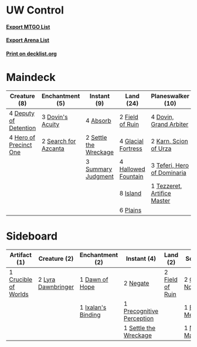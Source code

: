 # UW Control

#### [Export MTGO List](../collection/UW%20Control/UW%20Control.txt)
#### [Export Arena List](../collection/UW%20Control/UW%20Control_arena.txt)
#### [Print on decklist.org](http://decklist.org/?deckmain=4%09Absorb%0A4%09Depose%20/%20Deploy%0A4%09Deputy%20of%20Detention%0A3%09Dovin's%20Acuity%0A4%09Dovin,%20Grand%20Arbiter%0A2%09Field%20of%20Ruin%0A4%09Glacial%20Fortress%0A4%09Hallowed%20Fountain%0A4%09Hero%20of%20Precinct%20One%0A8%09Island%0A2%09Karn,%20Scion%20of%20Urza%0A6%09Plains%0A2%09Search%20for%20Azcanta%0A2%09Settle%20the%20Wreckage%0A3%09Summary%20Judgment%0A3%09Teferi,%20Hero%20of%20Dominaria%0A1%09Tezzeret,%20Artifice%20Master&deckside=2%09Cleansing%20Nova%0A1%09Crucible%20of%20Worlds%0A1%09Dawn%20of%20Hope%0A1%09Entrancing%20Melody%0A2%09Field%20of%20Ruin%0A1%09Ixalan's%20Binding%0A2%09Lyra%20Dawnbringer%0A1%09Mass%20Manipulation%0A2%09Negate%0A1%09Precognitive%20Perception%0A1%09Settle%20the%20Wreckage)
# Maindeck

|                                          Creature (8)                                           |                                        Enchantment (5)                                        |                                          Instant (9)                                           |                                          Land (24)                                          |                                          Planeswalker (10)                                           |   Unknown (4)   |
|-------------------------------------------------------------------------------------------------|-----------------------------------------------------------------------------------------------|------------------------------------------------------------------------------------------------|---------------------------------------------------------------------------------------------|------------------------------------------------------------------------------------------------------|-----------------|
|4 [Deputy of Detention](http://gatherer.wizards.com/Pages/Card/Details.aspx?multiverseid=457309) |3 [Dovin's Acuity](http://gatherer.wizards.com/Pages/Card/Details.aspx?multiverseid=457312)    |4 [Absorb](http://gatherer.wizards.com/Pages/Card/Details.aspx?multiverseid=23155)              |2 [Field of Ruin](http://gatherer.wizards.com/Pages/Card/Details.aspx?multiverseid=435415)   |4 [Dovin, Grand Arbiter](http://gatherer.wizards.com/Pages/Card/Details.aspx?multiverseid=457311)     |4 Depose / Deploy|
|4 [Hero of Precinct One](http://gatherer.wizards.com/Pages/Card/Details.aspx?multiverseid=457155)|2 [Search for Azcanta](http://gatherer.wizards.com/Pages/Card/Details.aspx?multiverseid=435226)|2 [Settle the Wreckage](http://gatherer.wizards.com/Pages/Card/Details.aspx?multiverseid=435186)|4 [Glacial Fortress](http://gatherer.wizards.com/Pages/Card/Details.aspx?multiverseid=190562)|2 [Karn, Scion of Urza](http://gatherer.wizards.com/Pages/Card/Details.aspx?multiverseid=442889)      |                 |
|                                                                                                 |                                                                                               |3 [Summary Judgment](http://gatherer.wizards.com/Pages/Card/Details.aspx?multiverseid=457168)   |4 [Hallowed Fountain](http://gatherer.wizards.com/Pages/Card/Details.aspx?multiverseid=97071)|3 [Teferi, Hero of Dominaria](http://gatherer.wizards.com/Pages/Card/Details.aspx?multiverseid=443095)|                 |
|                                                                                                 |                                                                                               |                                                                                                |8 [Island](http://gatherer.wizards.com/Pages/Card/Details.aspx?multiverseid=439857)          |1 [Tezzeret, Artifice Master](http://gatherer.wizards.com/Pages/Card/Details.aspx?multiverseid=447215)|                 |
|                                                                                                 |                                                                                               |                                                                                                |6 [Plains](http://gatherer.wizards.com/Pages/Card/Details.aspx?multiverseid=439856)          |                                                                                                      |                 |


# Sideboard

|                                         Artifact (1)                                          |                                        Creature (2)                                         |                                       Enchantment (2)                                       |                                            Instant (4)                                             |                                         Land (2)                                         |                                         Sorcery (4)                                          |
|-----------------------------------------------------------------------------------------------|---------------------------------------------------------------------------------------------|---------------------------------------------------------------------------------------------|----------------------------------------------------------------------------------------------------|------------------------------------------------------------------------------------------|----------------------------------------------------------------------------------------------|
|1 [Crucible of Worlds](http://gatherer.wizards.com/Pages/Card/Details.aspx?multiverseid=129480)|2 [Lyra Dawnbringer](http://gatherer.wizards.com/Pages/Card/Details.aspx?multiverseid=442914)|1 [Dawn of Hope](http://gatherer.wizards.com/Pages/Card/Details.aspx?multiverseid=452758)    |2 [Negate](http://gatherer.wizards.com/Pages/Card/Details.aspx?multiverseid=423707)                 |2 [Field of Ruin](http://gatherer.wizards.com/Pages/Card/Details.aspx?multiverseid=435415)|2 [Cleansing Nova](http://gatherer.wizards.com/Pages/Card/Details.aspx?multiverseid=447145)   |
|                                                                                               |                                                                                             |1 [Ixalan's Binding](http://gatherer.wizards.com/Pages/Card/Details.aspx?multiverseid=435168)|1 [Precognitive Perception](http://gatherer.wizards.com/Pages/Card/Details.aspx?multiverseid=457189)|                                                                                          |1 [Entrancing Melody](http://gatherer.wizards.com/Pages/Card/Details.aspx?multiverseid=435207)|
|                                                                                               |                                                                                             |                                                                                             |1 [Settle the Wreckage](http://gatherer.wizards.com/Pages/Card/Details.aspx?multiverseid=435186)    |                                                                                          |1 [Mass Manipulation](http://gatherer.wizards.com/Pages/Card/Details.aspx?multiverseid=457186)|

